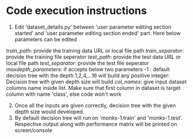 ﻿# ﻿Code execution instructions

1. Edit 'dataset_details.py' between 'user parameter editing section started' and 'user parameter editing section ended' part. Here below parameters can be edited  

*train_path*: provide the training data URL or local file path
*train_separato*r: provide the training file seperator
*test_path*: provide the test data URL or local file path
*test_separator*: provide the test file seperator
*maxdepth_parameters*: if accepts below two parameters
		-1 : default decision tree with the depth 1,2,4,...16 will build
		any positive integer: Decision tree with given depth size will build
*col_names*: give input dataset columns name inside list. Make sure that first column in dataset is target column with name 'class', else code won't work

2. Once all the inputs are given correctly, decision tree with the given depth size would developed.
3. By default decision tree will run on 'monks-1.train' and 'monks-1.test'. Respective output along with performance matrix will be printed on screen/console
